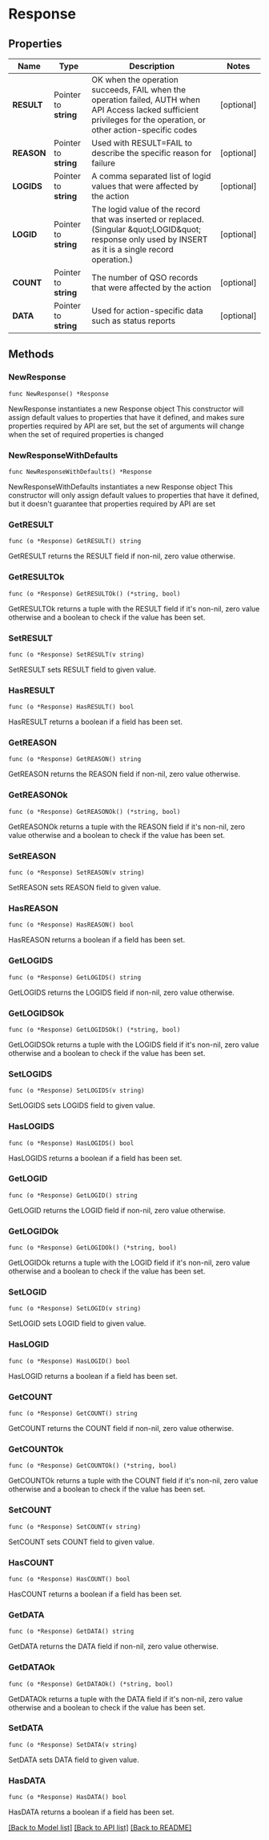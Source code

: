 # Response

## Properties

| Name       | Type                  | Description                                                                                                                                                         | Notes      |
| ---------- | --------------------- | ------------------------------------------------------------------------------------------------------------------------------------------------------------------- | ---------- |
| **RESULT** | Pointer to **string** | OK when the operation succeeds, FAIL when the operation failed, AUTH when API Access lacked sufficient privileges for the operation, or other action-specific codes | [optional] |
| **REASON** | Pointer to **string** | Used with RESULT&#x3D;FAIL to describe the specific reason for failure                                                                                              | [optional] |
| **LOGIDS** | Pointer to **string** | A comma separated list of logid values that were affected by the action                                                                                             | [optional] |
| **LOGID**  | Pointer to **string** | The logid value of the record that was inserted or replaced. (Singular \&quot;LOGID\&quot; response only used by INSERT as it is a single record operation.)        | [optional] |
| **COUNT**  | Pointer to **string** | The number of QSO records that were affected by the action                                                                                                          | [optional] |
| **DATA**   | Pointer to **string** | Used for action-specific data such as status reports                                                                                                                | [optional] |

## Methods

### NewResponse

`func NewResponse() *Response`

NewResponse instantiates a new Response object This constructor will assign
default values to properties that have it defined, and makes sure properties
required by API are set, but the set of arguments will change when the set of
required properties is changed

### NewResponseWithDefaults

`func NewResponseWithDefaults() *Response`

NewResponseWithDefaults instantiates a new Response object This constructor will
only assign default values to properties that have it defined, but it doesn't
guarantee that properties required by API are set

### GetRESULT

`func (o *Response) GetRESULT() string`

GetRESULT returns the RESULT field if non-nil, zero value otherwise.

### GetRESULTOk

`func (o *Response) GetRESULTOk() (*string, bool)`

GetRESULTOk returns a tuple with the RESULT field if it's non-nil, zero value
otherwise and a boolean to check if the value has been set.

### SetRESULT

`func (o *Response) SetRESULT(v string)`

SetRESULT sets RESULT field to given value.

### HasRESULT

`func (o *Response) HasRESULT() bool`

HasRESULT returns a boolean if a field has been set.

### GetREASON

`func (o *Response) GetREASON() string`

GetREASON returns the REASON field if non-nil, zero value otherwise.

### GetREASONOk

`func (o *Response) GetREASONOk() (*string, bool)`

GetREASONOk returns a tuple with the REASON field if it's non-nil, zero value
otherwise and a boolean to check if the value has been set.

### SetREASON

`func (o *Response) SetREASON(v string)`

SetREASON sets REASON field to given value.

### HasREASON

`func (o *Response) HasREASON() bool`

HasREASON returns a boolean if a field has been set.

### GetLOGIDS

`func (o *Response) GetLOGIDS() string`

GetLOGIDS returns the LOGIDS field if non-nil, zero value otherwise.

### GetLOGIDSOk

`func (o *Response) GetLOGIDSOk() (*string, bool)`

GetLOGIDSOk returns a tuple with the LOGIDS field if it's non-nil, zero value
otherwise and a boolean to check if the value has been set.

### SetLOGIDS

`func (o *Response) SetLOGIDS(v string)`

SetLOGIDS sets LOGIDS field to given value.

### HasLOGIDS

`func (o *Response) HasLOGIDS() bool`

HasLOGIDS returns a boolean if a field has been set.

### GetLOGID

`func (o *Response) GetLOGID() string`

GetLOGID returns the LOGID field if non-nil, zero value otherwise.

### GetLOGIDOk

`func (o *Response) GetLOGIDOk() (*string, bool)`

GetLOGIDOk returns a tuple with the LOGID field if it's non-nil, zero value
otherwise and a boolean to check if the value has been set.

### SetLOGID

`func (o *Response) SetLOGID(v string)`

SetLOGID sets LOGID field to given value.

### HasLOGID

`func (o *Response) HasLOGID() bool`

HasLOGID returns a boolean if a field has been set.

### GetCOUNT

`func (o *Response) GetCOUNT() string`

GetCOUNT returns the COUNT field if non-nil, zero value otherwise.

### GetCOUNTOk

`func (o *Response) GetCOUNTOk() (*string, bool)`

GetCOUNTOk returns a tuple with the COUNT field if it's non-nil, zero value
otherwise and a boolean to check if the value has been set.

### SetCOUNT

`func (o *Response) SetCOUNT(v string)`

SetCOUNT sets COUNT field to given value.

### HasCOUNT

`func (o *Response) HasCOUNT() bool`

HasCOUNT returns a boolean if a field has been set.

### GetDATA

`func (o *Response) GetDATA() string`

GetDATA returns the DATA field if non-nil, zero value otherwise.

### GetDATAOk

`func (o *Response) GetDATAOk() (*string, bool)`

GetDATAOk returns a tuple with the DATA field if it's non-nil, zero value
otherwise and a boolean to check if the value has been set.

### SetDATA

`func (o *Response) SetDATA(v string)`

SetDATA sets DATA field to given value.

### HasDATA

`func (o *Response) HasDATA() bool`

HasDATA returns a boolean if a field has been set.

[[Back to Model list]](../README.md#documentation-for-models)
[[Back to API list]](../README.md#documentation-for-api-endpoints)
[[Back to README]](../README.md)
